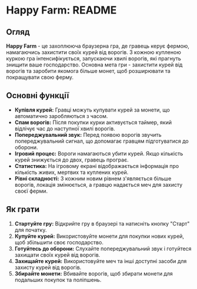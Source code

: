 # Happy Farm: README

## Огляд

**Happy Farm** - це захоплююча браузерна гра, де гравець керує фермою, намагаючись захистити своїх курей від ворогів. З кожною купленою куркою гра інтенсифікується, запускаючи хвилі ворогів, які прагнуть знищити ваше господарство. Основна мета гри - захистити курей від ворогів та заробити якомога більше монет, щоб розширювати та покращувати свою ферму.

## Основні функції

- **Купівля курей:** Гравці можуть купувати курей за монети, що автоматично заробляються з часом.
- **Спам ворогів:** Після покупки курки активується таймер, який відлічує час до наступної хвилі ворогів.
- **Попереджувальний звук:** Перед появою ворогів звучить попереджувальний сигнал, що допомагає гравцям підготуватися до оборони.
- **Ігровий процес:** Вороги намагаються убити курей. Якщо кількість курей знижується до двох, гравець програє.
- **Статистика:** На ігровому екрані відображається інформація про кількість живих, мертвих та куплених курей.
- **Рівні складності:** З кожним новим рівнем з'являється більше ворогів, локація змінюється, а гравцю надається меч для захисту своєї ферми.

## Як грати

1. **Стартуйте гру:** Відкрийте гру в браузері та натисніть кнопку "Старт" для початку.
2. **Купуйте курей:** Використовуйте монети для покупки нових курей, щоб збільшити своє господарство.
3. **Готуйтесь до оборони:** Слухайте попереджувальний звук і готуйтеся захищати своїх курей від ворогів.
4. **Захищайте курей:** Використовуйте меч та інші доступні засоби для захисту курей від ворогів.
5. **Збирайте монети:** Вбивайте ворогів, щоб збирати монети для подальших покупок та поліпшень.
